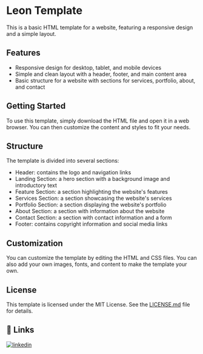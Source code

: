 # Leon Template

This is a basic HTML template for a website, featuring a responsive design and a simple layout.

## Features

* Responsive design for desktop, tablet, and mobile devices
* Simple and clean layout with a header, footer, and main content area
* Basic structure for a website with sections for services, portfolio, about, and contact

## Getting Started

To use this template, simply download the HTML file and open it in a web browser. You can then customize the content and styles to fit your needs.

## Structure

The template is divided into several sections:

* Header: contains the logo and navigation links
* Landing Section: a hero section with a background image and introductory text
* Feature Section: a section highlighting the website's features
* Services Section: a section showcasing the website's services
* Portfolio Section: a section displaying the website's portfolio
* About Section: a section with information about the website
* Contact Section: a section with contact information and a form
* Footer: contains copyright information and social media links

## Customization

You can customize the template by editing the HTML and CSS files. You can also add your own images, fonts, and content to make the template your own.

## License

This template is licensed under the MIT License. See the [LICENSE.md](LICENSE.md) file for details.

## 🔗 Links

[![linkedin](https://img.shields.io/badge/linkedin-0A66C2?style=for-the-badge&logo=linkedin&logoColor=white)](https://www.linkedin.com/in/fares-elabasery/)